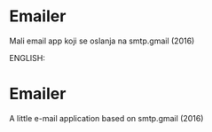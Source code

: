 # Emailer
Mali email app koji se oslanja na smtp.gmail (2016)

ENGLISH:
# Emailer
A little e-mail application based on smtp.gmail (2016)
